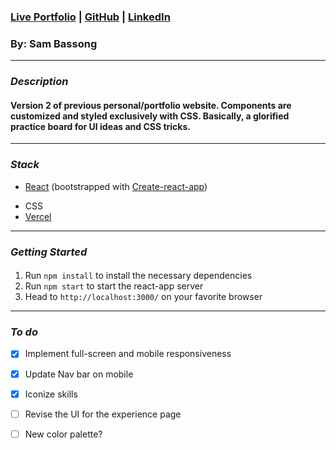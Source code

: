 ###  [Live Portfolio](https://www.sambassong.com/) | [GitHub](https://github.com/sbassong) | [LinkedIn](https://www.linkedin.com/in/sambassong/)
### By: Sam Bassong

***

### ***Description***

####  Version 2 of previous personal/portfolio website. Components are customized and styled exclusively with CSS. Basically, a glorified practice board for UI ideas and CSS tricks.

***

### ***Stack***
- [React](https://reactjs.org/) (bootstrapped with [Create-react-app](https://create-react-app.dev/))
* CSS
* [Vercel](https://vercel.com/)

***

### ***Getting Started***

#### 
1. Run `npm install` to install the necessary dependencies
2. Run `npm start` to start the react-app server
3. Head to `http://localhost:3000/` on your favorite browser

***

### ***To do***

- [x] Implement full-screen and mobile responsiveness
- [x] Update Nav bar on mobile
- [x] Iconize skills
- [ ] Revise the UI for the experience page
- [ ] New color palette?

